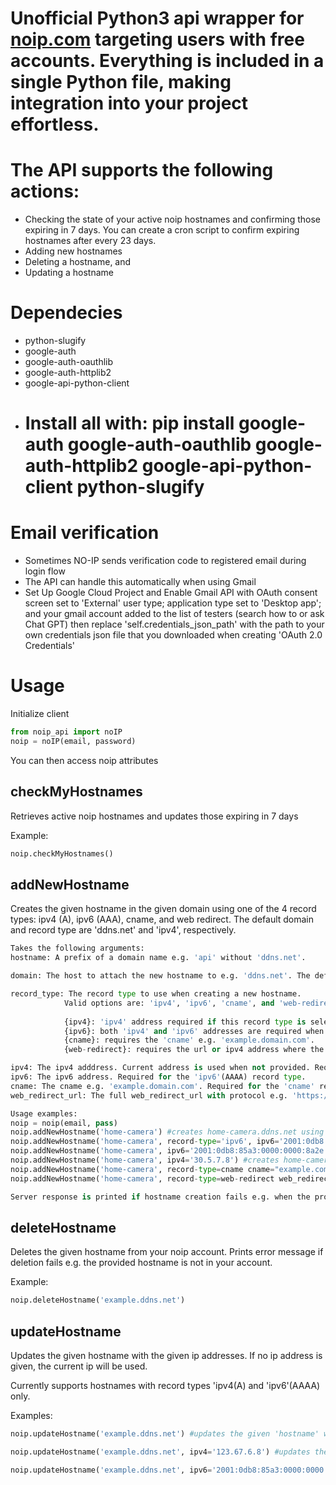 # Unofficial Python3 api wrapper for [noip.com](https://www.noip.com/) targeting users with free accounts. Everything is included in a single Python file, making integration into your project effortless.

# The API supports the following actions:

- Checking the state of your active noip hostnames and confirming those expiring in 7 days. You can create a cron script to confirm expiring hostnames after every 23 days.
- Adding new hostnames
- Deleting a hostname, and
- Updating a hostname

# Dependecies
- python-slugify
- google-auth
- google-auth-oauthlib
- google-auth-httplib2
- google-api-python-client
- # Install all with: pip install google-auth google-auth-oauthlib google-auth-httplib2 google-api-python-client python-slugify

# Email verification
 - Sometimes NO-IP sends verification code to registered email during login flow
 - The API can handle this automatically when using Gmail
 - Set Up Google Cloud Project and Enable Gmail API with OAuth consent screen set to 'External' user type; application type set to 'Desktop app'; and your gmail account added to the list of testers (search how to or ask Chat GPT) then replace 'self.credentials_json_path' with the path to your own credentials json file that you downloaded when creating 'OAuth 2.0 Credentials'

# Usage

Initialize client
```python
from noip_api import noIP
noip = noIP(email, password) 
```
You can then access noip attributes

## checkMyHostnames

Retrieves active noip hostnames and updates those expiring in 7 days

Example:
```python
noip.checkMyHostnames()
```
## addNewHostname

Creates the given hostname in the given domain using one of the 4 record types: ipv4 (A), ipv6 (AAA), cname, and web redirect. The default domain and record type are 'ddns.net' and 'ipv4', respectively.
```python
Takes the following arguments:
hostname: A prefix of a domain name e.g. 'api' without 'ddns.net'.

domain: The host to attach the new hostname to e.g. 'ddns.net'. The default domain is 'ddns.net' Check the noip website for available free hosts.

record_type: The record type to use when creating a new hostname.
            Valid options are: 'ipv4', 'ipv6', 'cname', and 'web-redirect'. 'ipv4' is used as the default if none is specified. Record type is also infered from 'ipv4', 'ipv6', 'cname', and 'web-redirect-url' options. E.g., if 'ipv6' is provided, the 'ipv6' record_type is automatically used.
            
            {ipv4}: 'ipv4' address required if this record type is selected, current ip is used as the default.
            {ipv6}: both 'ipv4' and 'ipv6' addresses are required when this record type is selected, current ip is used as the default.
            {cname}: requires the 'cname' e.g. 'example.domain.com'.
            {web-redirect}: requires the url or ipv4 address where the url will redirect.

ipv4: The ipv4 adddress. Current address is used when not provided. Required for both 'ipv4'(A) and 'ipv6'(AAAA) record types.
ipv6: The ipv6 address. Required for the 'ipv6'(AAAA) record type.
cname: The cname e.g. 'example.domain.com'. Required for the 'cname' record type
web_redirect_url: The full web_redirect_url with protocol e.g. 'https://example.com' or 'http://10.67.1.1:8080/web'. Required for 'web-redirect' record type.

Usage examples:
noip = noip(email, pass)
noip.addNewHostname('home-camera') #creates home-camera.ddns.net using current ipv4 address.
noip.addNewHostname('home-camera', record-type='ipv6', ipv6='2001:0db8:85a3:0000:0000:8a2e:0370:7334' ipv4='30.5.7.8') #creates ipv6 record type
noip.addNewHostname('home-camera', ipv6='2001:0db8:85a3:0000:0000:8a2e:0370:7334') #creates ipv6 record type. The current ipv4 address is used.
noip.addNewHostname('home-camera', ipv4='30.5.7.8') #creates home-camera.ddns.net using the provided ipv4 address, useful for remote servers.
noip.addNewHostname('home-camera', record-type=cname cname="example.com")
noip.addNewHostname('home-camera', record-type=web-redirect web_redirect_url="https://example.com") #the web redirect record is created with the mask URL option unchecked.

Server response is printed if hostname creation fails e.g. when the provided hostname already exists.
```
## deleteHostname

Deletes the given hostname from your noip account. Prints error message if deletion fails e.g. the provided hostname is not in your account.

Example:
```python
noip.deleteHostname('example.ddns.net')
```
## updateHostname

Updates the given hostname with the given ip addresses. If no ip address is given, the current ip will be used.

Currently supports hostnames with record types 'ipv4(A) and 'ipv6'(AAAA) only.

Examples:
```python
noip.updateHostname('example.ddns.net') #updates the given 'hostname' with current system ip address

noip.updateHostname('example.ddns.net', ipv4='123.67.6.8') #updates the given 'hostname' with the given ipv4 address

noip.updateHostname('example.ddns.net', ipv6='2001:0db8:85a3:0000:0000:8a2e:0370:7334') #updates the given 'hostname' with the given ipv6 address
```
